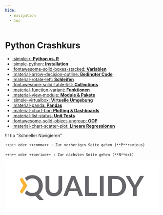 ```yaml
---
hide:
  - navigation
  - toc
---
```


# Python Crashkurs

<div class="grid cards fancy" markdown>

- [:simple-r: **Python vs. R**](content/python_vs_r/python_vs_r.md)
- [:simple-python: **Installation**](content/installation/installation.md)
- [:fontawesome-solid-boxes-stacked: **Variablen**](content/variables/variablen.md)
- [:material-arrow-decision-outline: **Bedingter Code**](content/bedingter_code/bedingter_code.md)
- [:material-rotate-left: **Schleifen**](content/loops/loops.md)
- [:fontawesome-solid-table-list: **Collections**](content/collections/lists.md)
- [:material-function-variant: **Funktionen**](content/functions/functions.md)
- [:material-view-module: **Module & Pakete**](content/packages/moduls.md)
- [:simple-virtualbox: **Virtuelle Umgebung**](content/_venv/_venv.md)
- [:material-panda: **Pandas**](content/pandas/pandas.md)
- [:material-chart-bar: **Plotting & Dashboards**](content/visualization/visualization.md)
- [:material-list-status: **Unit Tests**](content/unit_tests/unit_tests.md)
- [:fontawesome-solid-object-ungroup: **OOP**](content/oop/oop.md)
- [:material-chart-scatter-plot: **Lineare Regressionen**](content/regression/umgang.md)
<!-- - [:material-nintendo-game-boy: **Projekt**](content/project/tic_tac_toe.md)
- [:simple-rocketdotchat: **Umgang mit KI**](content/ki/umgang.md) -->

</div>

!!! tip "Schneller Navigieren"

    ++p++ oder ++comma++ : Zur vorherigen Seite gehen (**P**revious)

    ++n++ oder ++period++ : Zur nächsten Seite gehen (**N**ext)

![](assets/Logo_Qualidy_cmyk.svg)
